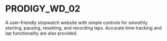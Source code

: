 # PRODIGY_WD_02
A user-friendly stopwatch website with simple controls for smoothly starting, pausing, resetting, and recording laps. Accurate time tracking and lap functionality are also provided.
